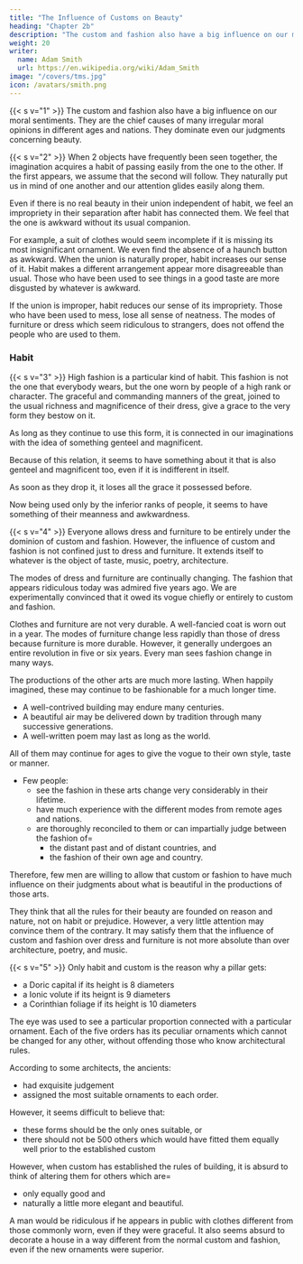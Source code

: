 ```yaml
---
title: "The Influence of Customs on Beauty"
heading: "Chapter 2b"
description: "The custom and fashion also have a big influence on our moral sentiments. They are the chief causes of many irregular moral opinions"
weight: 20
writer:
  name: Adam Smith
  url: https://en.wikipedia.org/wiki/Adam_Smith
image: "/covers/tms.jpg"
icon: /avatars/smith.png
---
```



{{< s v="1" >}} The custom and fashion also have a big influence on our moral sentiments. They are the chief causes of many irregular moral opinions in different ages and nations. They dominate even our judgments concerning beauty.
 
{{< s v="2" >}} When 2 objects have frequently been seen together, the imagination acquires a habit of passing easily from the one to the other. If the first appears, we assume that the second will follow. They naturally put us in mind of one another and our attention glides easily along them.

Even if there is no real beauty in their union independent of habit, we feel an impropriety in their separation after habit has connected them. We feel that the one is awkward without its usual companion.
<!-- We miss something which we expected to find.
The habitual arrangement of our ideas is disturbed by the disappointment. -->

For example, a suit of clothes would seem incomplete if it is missing its most insignificant ornament. We even find the absence of a haunch button as awkward. When the union is naturally proper, habit increases our sense of it. Habit makes a different arrangement appear more disagreeable than usual. Those who have been used to see things in a good taste are more disgusted by whatever is awkward.

If the union is improper, habit reduces our sense of its impropriety. Those who have been used to mess, lose all sense of neatness. The modes of furniture or dress which seem ridiculous to strangers, does not offend the people who are used to them.


### Habit 

{{< s v="3" >}} High fashion is a particular kind of habit. This fashion is not the one that everybody wears, but the one worn by people of a high rank or character. The graceful and commanding manners of the great, joined to the usual richness and magnificence of their dress, give a grace to the very form they bestow on it.

As long as they continue to use this form, it is connected in our imaginations with the idea of something genteel and magnificent.

Because of this relation, it seems to have something about it that is also genteel and magnificent too, even if it is indifferent in itself.

As soon as they drop it, it loses all the grace it possessed before.

Now being used only by the inferior ranks of people, it seems to have something of their meanness and awkwardness.



{{< s v="4" >}} Everyone allows dress and furniture to be entirely under the dominion of custom and fashion. However, the influence of custom and fashion is not confined just to dress and furniture. It extends itself to whatever is the object of taste, music, poetry, architecture.

The modes of dress and furniture are continually changing. The fashion that appears ridiculous today was admired five years ago.
We are experimentally convinced that it owed its vogue chiefly or entirely to custom and fashion.

Clothes and furniture are not very durable. A well-fancied coat is worn out in a year. The modes of furniture change less rapidly than those of dress because furniture is more durable. However, it generally undergoes an entire revolution in five or six years. Every man sees fashion change in many ways. 
<!-- It cannot continue to be fashionable. -->
 
The productions of the other arts are much more lasting. When happily imagined, these may continue to be fashionable for a much longer time. 
- A well-contrived building may endure many centuries.
- A beautiful air may be delivered down by tradition through many successive generations.
- A well-written poem may last as long as the world.

All of them may continue for ages to give the vogue to their own style, taste or manner.
- Few people:
  - see the fashion in these arts change very considerably in their lifetime.
  - have much experience with the different modes from remote ages and nations.
  - are thoroughly reconciled to them or can impartially judge between the fashion of= 
    - the distant past and of distant countries, and
    - the fashion of their own age and country.

Therefore, few men are willing to allow that custom or fashion to have much influence on their judgments about what is beautiful in the productions of those arts. 

They think that all the rules for their beauty are founded on reason and nature, not on habit or prejudice. However, a very little attention may convince them of the contrary. It may satisfy them that the influence of custom and fashion over dress and furniture is not more absolute than over architecture, poetry, and music.


{{< s v="5" >}} Only habit and custom is the reason why a pillar gets:
- a Doric capital if its height is 8 diameters
- a Ionic volute if its heignt is 9 diameters
- a Corinthian foliage if its height is 10 diameters

The eye was used to see a particular proportion connected with a particular ornament. Each of the five orders has its peculiar ornaments which cannot be changed for any other, without offending those who know architectural rules.


According to some architects, the ancients:
- had exquisite judgement
- assigned the most suitable ornaments to each order.

However, it seems difficult to believe that: 
- these forms should be the only ones suitable, or
- there should not be 500 others which would have fitted them equally well prior to the established custom

However, when custom has established the rules of building, it is absurd to think of altering them for others which are= 
- only equally good and
- naturally a little more elegant and beautiful.

A man would be ridiculous if he appears in public with clothes different from those commonly worn, even if they were graceful. It also seems absurd to decorate a house in a way different from the normal custom and fashion, even if the new ornaments were superior.
